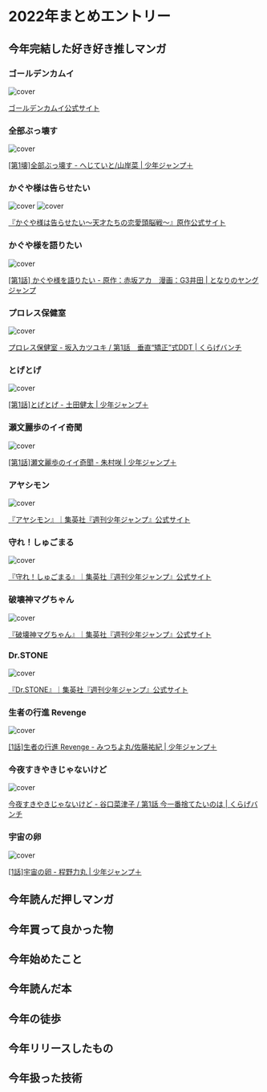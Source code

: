 # 2022年まとめエントリー

## 今年完結した好き好き推しマンガ

### ゴールデンカムイ

![cover](https://m.media-amazon.com/images/I/512KZ4J6BCL.jpg)

[ゴールデンカムイ公式サイト](https://youngjump.jp/goldenkamuy/)

### 全部ぶっ壊す

![cover](https://m.media-amazon.com/images/I/61WrY6z4o0L.jpg)

[[第1壊]全部ぶっ壊す - へじていと/山岸菜 | 少年ジャンプ＋](https://shonenjumpplus.com/episode/3269754496629947146)

### かぐや様は告らせたい

![cover](https://m.media-amazon.com/images/I/51ZkZiYV7WL._SX349_BO1,204,203,200_.jpg)
![cover](https://m.media-amazon.com/images/I/51MmSro+YZL._SY344_BO1,204,203,200_.jpg)

[『かぐや様は告らせたい～天才たちの恋愛頭脳戦～』原作公式サイト](https://youngjump.jp/kaguyasama/)

### かぐや様を語りたい

![cover](https://m.media-amazon.com/images/I/51GBJBI2hTL.jpg)

[[第1話] かぐや様を語りたい - 原作：赤坂アカ　漫画：G3井田 | となりのヤングジャンプ](https://tonarinoyj.jp/episode/10834108156632503093)

### プロレス保健室

![cover](https://m.media-amazon.com/images/I/51V4mrMGspL.jpg)

[プロレス保健室 - 坂入カツユキ / 第1話　垂直“矯正”式DDT | くらげバンチ](https://kuragebunch.com/episode/3269754496607053158)

### とげとげ

![cover](https://m.media-amazon.com/images/I/51nsXPVVcpL._SY346_.jpg)

[[第1話]とげとげ - 土田健太 | 少年ジャンプ＋](https://shonenjumpplus.com/episode/13933686331770253912)

### 瀬文麗歩のイイ奇聞

![cover](https://m.media-amazon.com/images/I/515yfw5Z4LL._SX260_.jpg)

[[第1話]瀬文麗歩のイイ奇聞 - 朱村咲 | 少年ジャンプ＋](https://shonenjumpplus.com/episode/3269754496630495765)

### アヤシモン

![cover](https://m.media-amazon.com/images/I/61J-UrwvWDL._SY346_.jpg)

[『アヤシモン』｜集英社『週刊少年ジャンプ』公式サイト](https://www.shonenjump.com/j/rensai/ayashimon.html)

### 守れ！しゅごまる

![cover](https://m.media-amazon.com/images/I/51RSOC17-kL._SY346_.jpg)

[『守れ！しゅごまる』｜集英社『週刊少年ジャンプ』公式サイト](https://www.shonenjump.com/j/rensai/shugomaru.html)

### 破壊神マグちゃん

![cover](https://m.media-amazon.com/images/I/514Pnkf6xZL._SY346_.jpg)

[『破壊神マグちゃん』｜集英社『週刊少年ジャンプ』公式サイト](https://www.shonenjump.com/j/rensai/maguchan.html)

### Dr.STONE

![cover](https://m.media-amazon.com/images/I/51fWhjMJAVL._SY346_.jpg)

[『Dr.STONE』｜集英社『週刊少年ジャンプ』公式サイト](https://www.shonenjump.com/j/rensai/drstone.html)

### 生者の行進 Revenge

![cover](https://m.media-amazon.com/images/I/51qGzVPAd+L.jpg)

[[1話]生者の行進 Revenge - みつちよ丸/佐藤祐紀 | 少年ジャンプ＋](https://shonenjumpplus.com/episode/10834108156730832979)

### 今夜すきやきじゃないけど

![cover](https://m.media-amazon.com/images/I/51sihXbNMsL.jpg)

[今夜すきやきじゃないけど - 谷口菜津子 / 第1話 今一番捨てたいのは | くらげバンチ](https://kuragebunch.com/episode/3270375685362999767)

### 宇宙の卵

![cover](https://m.media-amazon.com/images/I/41a41EHt1SL.jpg)

[[1話]宇宙の卵 - 程野力丸 | 少年ジャンプ＋](https://shonenjumpplus.com/episode/3270375685361432824)

## 今年読んだ押しマンガ

## 今年買って良かった物

## 今年始めたこと

## 今年読んだ本

## 今年の徒歩

## 今年リリースしたもの

## 今年扱った技術
